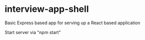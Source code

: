 # interview-app-shell
Basic Express based app for serving up a React based application

Start server via "npm start"
